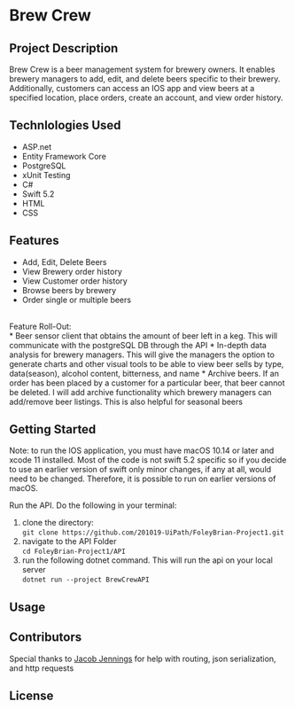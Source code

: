 # Brew Crew

## Project Description
Brew Crew is a beer management system for brewery owners. It enables brewery managers to add, edit, and delete beers specific to their brewery. Additionally, customers can access an IOS app and view beers at a specified location, place orders, create an account, and view order history.

## Technlologies Used

* ASP.net
* Entity Framework Core
* PostgreSQL
* xUnit Testing
* C#
* Swift 5.2
* HTML
* CSS

## Features
* Add, Edit, Delete Beers
* View Brewery order history
* View Customer order history
* Browse beers by brewery
* Order single or multiple beers
<br>
Feature Roll-Out: <br>
* Beer sensor client that obtains the amount of beer left in a keg. This will communicate with the postgreSQL DB through the API
* In-depth data analysis for brewery managers. This will give the managers the option to generate charts and other visual tools to be able to view beer sells by type, data(season), alcohol content, bitterness, and name
* Archive beers. If an order has been placed by a customer for a particular beer, that beer cannot be deleted. I will add archive functionality which brewery managers can add/remove beer listings. This is also helpful for seasonal beers

## Getting Started
Note: to run the IOS application, you must have macOS 10.14 or later and xcode 11 installed. Most of the code is not swift 5.2 specific so if you decide to use an earlier version of swift only minor changes, if any at all, would need to be changed. Therefore, it is possible to run on earlier versions of macOS.

Run the API. Do the following in your terminal: <br>
1. clone the directory: <br>
`git clone https://github.com/201019-UiPath/FoleyBrian-Project1.git` <br>
2. navigate to the API Folder <br>
`cd FoleyBrian-Project1/API` <br>
3. run the following dotnet command. This will run the api on your local server <br>
`dotnet run --project BrewCrewAPI` <br>


## Usage

## Contributors
Special thanks to <a href='https://github.com/201019-UiPath/JenningsJacob-Project1'>Jacob Jennings</a> for help with routing, json serialization, and http requests

## License

